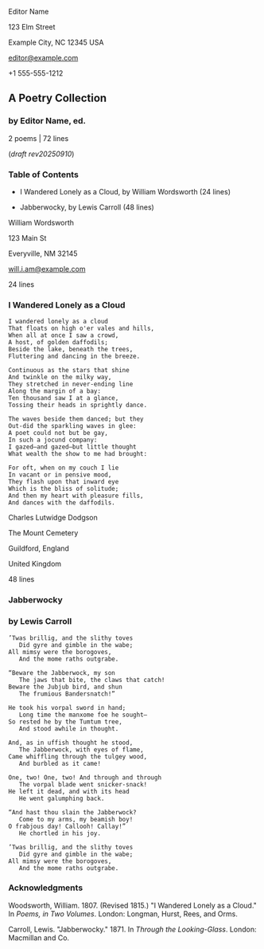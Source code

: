 <!--
Poetry submission packet example, but with extra stuff.
(may/may not be acceptable for submission; as always, check the requirements)

Poetry manuscripts, no matter the length, are typically formatted as a series
of poems without a title page or table of contents. Each page has a page
header and facts, as well as a title, and then the poem.

This one has a title page.

- title-page stuff: the opening .m-page-header and .m-title-header
  Note: this required me adding 'long' to the #manuscript classes.
- the poems (each with their own page-header and line-count)
- citation scene, for show

Copyright (c) Todd Warner
This work is licensed under Attribution 4.0 International. To view a copy of
this license, visit <http://creativecommons.org/licenses/by/4.0/>.
-->

<style>
    /*
    @import url("https://toddwarner.io/pub/css/manuscript-css/manuscript-beta.css");
    @import url("/full/path/to/the/repository/for/manuscript-css/manuscript-beta.css");
    */
    @import url("../../manuscript-beta.css");

    :root {
        /*
        --m-page-break-simulated-long: 0;
        --m-font-weight-title: bold;
        --m-font-weight-title-chapter: bold;
        --m-font-weight-title-poem: bold;
        */
        --m-marginalia: "Lastname / Long-form Poetry / " counter(page);
    }
</style>

<div id="vpage" class="no-header">
<article id="manuscript" class="poetry">




[comment]: / "-------------------------- TITLE PAGE --------------------------"
[comment]: / "----------------- (often not used with poetry) -----------------"




<div class="m-page-header">
<div class="m-contact">


Editor Name

123 Elm Street

Example City, NC 12345 USA

editor@example.com

+1 555-555-1212


</div></div> <!-- /.m-contact, /.m-page-header -->




<div class="m-title-header">


# A Poetry Collection

### by Editor Name, ed.

<div class="m-facts">

2 poems | 72 lines

(_draft rev20250910_)


</div></div>




[comment]: / "-------------------------- TOC SCENE ---------------------------"
[comment]: / "----------------- (often not used with poetry) -----------------"




<section class="m-scene toc">
<div class="m-title-header">


# Table of Contents


</div>


- I Wandered Lonely as a Cloud, by William Wordsworth (24 lines)

- Jabberwocky, by Lewis Carroll (48 lines)


</section>




[comment]: / "---------------------------- POEMS -----------------------------"




<section class="m-poem">
<div class="m-page-header">
<div class="m-contact">


William Wordsworth

123 Main St

Everyville, NM 32145

will.i.am@example.com


</div> <!-- /.m-contact -->
<div class="m-facts">


24 lines


</div> <!-- /.m-facts -->
</div> <!-- /.m-title-header -->


<div class="m-title-header">


# I Wandered Lonely as a Cloud


</div> <!-- /.m-title-header -->


```
I wandered lonely as a cloud
That floats on high o'er vales and hills,
When all at once I saw a crowd,
A host, of golden daffodils;
Beside the lake, beneath the trees,
Fluttering and dancing in the breeze.
```
```
Continuous as the stars that shine
And twinkle on the milky way,
They stretched in never-ending line
Along the margin of a bay:
Ten thousand saw I at a glance,
Tossing their heads in sprightly dance.
```
```
The waves beside them danced; but they
Out-did the sparkling waves in glee:
A poet could not but be gay,
In such a jocund company:
I gazed—and gazed—but little thought
What wealth the show to me had brought:
```
```
For oft, when on my couch I lie
In vacant or in pensive mood,
They flash upon that inward eye
Which is the bliss of solitude;
And then my heart with pleasure fills,
And dances with the daffodils.
```


</section> <!-- /.m-poem -->




<section class="m-poem">
<div class="m-page-header">
<div class="m-contact">


Charles Lutwidge Dodgson

The Mount Cemetery

Guildford, England

United Kingdom


</div><div class="m-facts">


48 lines


</div></div>


<div class="m-title-header">


# Jabberwocky

### by Lewis Carroll


</div>


```
’Twas brillig, and the slithy toves
   Did gyre and gimble in the wabe;
All mimsy were the borogoves,
   And the mome raths outgrabe.
```
```
“Beware the Jabberwock, my son
   The jaws that bite, the claws that catch!
Beware the Jubjub bird, and shun
   The frumious Bandersnatch!”
```
```
He took his vorpal sword in hand;
   Long time the manxome foe he sought—
So rested he by the Tumtum tree,
   And stood awhile in thought.
```
```
And, as in uffish thought he stood,
   The Jabberwock, with eyes of flame,
Came whiffling through the tulgey wood,
   And burbled as it came!
```
```
One, two! One, two! And through and through
   The vorpal blade went snicker-snack!
He left it dead, and with its head
   He went galumphing back.
```
```
“And hast thou slain the Jabberwock?
   Come to my arms, my beamish boy!
O frabjous day! Callooh! Callay!”
   He chortled in his joy.
```
```
’Twas brillig, and the slithy toves
   Did gyre and gimble in the wabe;
All mimsy were the borogoves,
   And the mome raths outgrabe.
```


</section> <!-- /.m-poem -->




[comment]: / "------ CITATION CHAPTER + SCENE (used only for example) --------"




<section class="m-chapter">
<div class="m-title-header">


# Acknowledgments


</div>


<section class="m-scene foothang">


Woodsworth, William. 1807. (Revised 1815.) "I Wandered Lonely as a Cloud." In *Poems, in Two Volumes*. London: Longman, Hurst, Rees, and Orms.

Carroll, Lewis. "Jabberwocky." 1871. In *Through the Looking-Glass*. London: Macmillan and Co.


</section></section> <!-- end chapter + specialized scene -->


</article></div> <!-- ------------------------------ end of manuscript ---- -->

